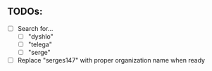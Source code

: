 ## TODOs:

- [ ] Search for...
  - [ ] "dyshlo"
  - [ ] "telega"
  - [ ] "serge"

- [ ] Replace "serges147" with proper organization name when ready
